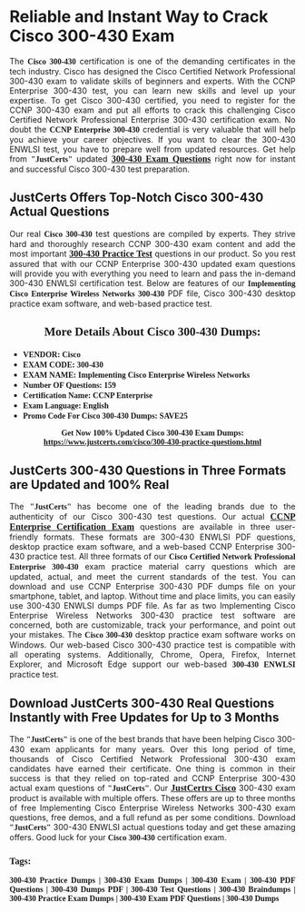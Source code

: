 <h1><strong>Reliable and Instant Way to Crack Cisco 300-430 Exam</strong></h1>

<p style="text-align: justify;">The <span style="font-family:Georgia,serif;"><strong>Cisco 300-430</strong></span> certification is one of the demanding certificates in the tech industry. Cisco has designed the Cisco Certified Network Professional 300-430 exam to validate skills of beginners and experts. With the CCNP Enterprise 300-430 test, you can learn new skills and level up your expertise. To get Cisco 300-430 certified, you need to register for the CCNP 300-430 exam and put all efforts to crack this challenging Cisco Certified Network Professional Enterprise 300-430 certification exam. No doubt the <span style="font-family:Georgia,serif;"><strong>CCNP Enterprise 300-430</strong></span> credential is very valuable that will help you achieve your career objectives. If you want to clear the 300-430 ENWLSI test, you have to prepare well from updated resources. Get help from <span style="font-size:14px;"><span style="font-family:Georgia,serif;"><strong>"JustCerts"</strong></span></span> updated <a href="https://www.justcerts.com/cisco/300-430-practice-questions.html"><span style="font-size:16px;"><span style="font-family:Georgia,serif;"><strong>300-430 Exam Questions</strong></span></span></a> right now for instant and successful Cisco 300-430 test preparation.</p>

<h2><strong>JustCerts Offers Top-Notch Cisco 300-430 Actual Questions </strong></h2>

<p style="text-align: justify;">Our real <span style="font-family:Georgia,serif;"><strong>Cisco 300-430</strong></span> test questions are compiled by experts. They strive hard and thoroughly research CCNP 300-430 exam content and add the most important <a href="https://www.justcerts.com/cisco/300-430-practice-questions.html"><span style="font-size:16px;"><span style="font-family:Georgia,serif;"><strong>300-430 Practice Test</strong></span></span></a> questions in our product. So you rest assured that with our CCNP Enterprise 300-430 updated exam questions will provide you with everything you need to learn and pass the in-demand 300-430 ENWLSI certification test. Below are features of our <span style="font-family:Georgia,serif;"><strong>Implementing Cisco Enterprise Wireless Networks 300-430</strong></span> PDF file, Cisco 300-430 desktop practice exam software, and web-based practice test.</p>

<h2 style="text-align: center;"><strong><span style="font-family:Georgia,serif;">More Details About Cisco 300-430 Dumps:</span></strong></h2>

<ul>
	<li style="text-align: justify;"><span style="font-size:14px;"><span style="font-family:Georgia,serif;"><strong>VENDOR: Cisco</strong></span></span></li>
	<li style="text-align: justify;"><span style="font-size:14px;"><span style="font-family:Georgia,serif;"><strong>EXAM CODE: 300-430</strong></span></span></li>
	<li style="text-align: justify;"><span style="font-size:14px;"><span style="font-family:Georgia,serif;"><strong>EXAM NAME: Implementing Cisco Enterprise Wireless Networks</strong></span></span></li>
	<li style="text-align: justify;"><span style="font-size:14px;"><span style="font-family:Georgia,serif;"><strong>Number OF Questions: 159</strong></span></span></li>
	<li style="text-align: justify;"><span style="font-size:14px;"><span style="font-family:Georgia,serif;"><strong>Certification Name: CCNP Enterprise</strong></span></span></li>
	<li style="text-align: justify;"><span style="font-size:14px;"><span style="font-family:Georgia,serif;"><strong>Exam Language: English</strong></span></span></li>
	<li style="text-align: justify;"><span style="font-size:14px;"><span style="font-family:Georgia,serif;"><strong>Promo Code For Cisco 300-430 Dumps: SAVE25</strong></span></span></li>
</ul>

<p style="text-align: center;"><strong><span style="font-family:Georgia,serif;"><span style="font-size:14px;">Get Now 100% Updated Cisco 300-430 Exam Dumps:</span> <a href="https://www.justcerts.com/cisco/300-430-practice-questions.html">https://www.justcerts.com/cisco/300-430-practice-questions.html</a></span></strong></p>

<h2><strong>JustCerts 300-430 Questions in Three Formats are Updated and 100% Real</strong></h2>

<p style="text-align: justify;">The <span style="font-size:14px;"><span style="font-family:Georgia,serif;"><strong>"JustCerts"</strong></span></span> has become one of the leading brands due to the authenticity of our Cisco 300-430 test questions. Our actual <a href="https://www.justcerts.com/cisco/ccnp-certification-exams.html"><span style="font-size:16px;"><span style="font-family:Georgia,serif;"><strong>CCNP Enterprise Certification Exam</strong></span></span></a> questions are available in three user-friendly formats. These formats are 300-430 ENWLSI PDF questions, desktop practice exam software, and a web-based CCNP Enterprise 300-430 practice test. All three formats of our <strong><span style="font-family:Georgia,serif;">Cisco Certified Network Professional Enterprise 300-430</span></strong> exam practice material carry questions which are updated, actual, and meet the current standards of the test. You can download and use CCNP Enterprise 300-430 PDF dumps file on your smartphone, tablet, and laptop. Without time and place limits, you can easily use 300-430 ENWLSI dumps PDF file. As far as two Implementing Cisco Enterprise Wireless Networks 300-430 practice test software are concerned, both are customizable, track your performance, and point out your mistakes. The <span style="font-family:Georgia,serif;"><strong>Cisco 300-430</strong></span> desktop practice exam software works on Windows. Our web-based Cisco 300-430 practice test is compatible with all operating systems. Additionally, Chrome, Opera, Firefox, Internet Explorer, and Microsoft Edge support our web-based <span style="font-family:Georgia,serif;"><strong>300-430 ENWLSI</strong></span> practice test.</p>

<h2><strong>Download JustCerts 300-430 Real Questions Instantly with Free Updates for Up to 3 Months</strong></h2>

<p style="text-align: justify;">The <span style="font-family:Georgia,serif;"><span style="font-size:14px;"><strong>"JustCerts"</strong></span></span> is one of the best brands that have been helping Cisco 300-430 exam applicants for many years. Over this long period of time, thousands of Cisco Certified Network Professional 300-430 exam candidates have earned their certificate. One thing is common in their success is that they relied on top-rated and CCNP Enterprise 300-430 actual exam questions of <span style="font-family:Georgia,serif;"><span style="font-size:14px;"><strong>"JustCerts"</strong></span></span>. Our <a href="https://www.justcerts.com/cisco-certification-exams.html"><span style="font-size:16px;"><span style="font-family:Georgia,serif;"><strong>JustCertrs Cisco</strong></span></span></a> 300-430 exam product is available with multiple offers. These offers are up to three months of free Implementing Cisco Enterprise Wireless Networks 300-430 exam questions, free demos, and a full refund as per some conditions. Download <span style="font-family:Georgia,serif;"><span style="font-size:14px;"><strong>"JustCerts"</strong></span></span> 300-430 ENWLSI actual questions today and get these amazing offers. Good luck for your <span style="font-family:Georgia,serif;"><strong>Cisco 300-430</strong></span> certification exam.</p>

<h3 style="text-align: justify;"><span style="font-family:Georgia,serif;"><strong>Tags:</strong></span></h3>

<p style="text-align: justify;"><span style="font-family:Georgia,serif;"><strong>300-430 Practice Dumps | 300-430 Exam Dumps | 300-430 Exam | 300-430 PDF Questions | 300-430 Dumps PDF | 300-430 Test Questions | 300-430 Braindumps | 300-430 Practice Exam Dumps | 300-430 Exam PDF Questions | 300-430 Dumps</strong></span></p>
